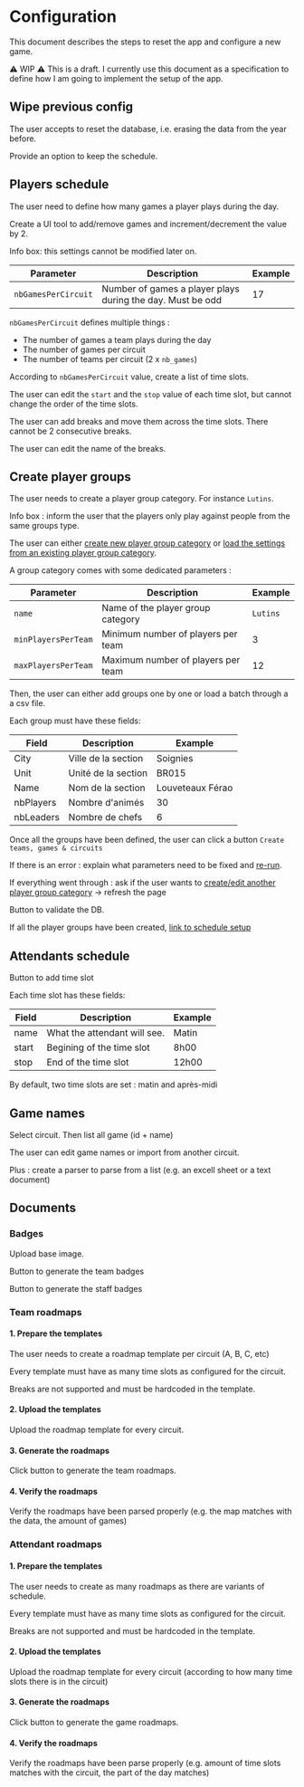 # Configuration

This document describes the steps to reset the app and configure a new game.

⚠️ WIP ⚠️ This is a draft. I currently use this document as a specification to define how I am going to implement the setup of the app.

## Wipe previous config

The user accepts to reset the database, i.e. erasing the data from the year before.

Provide an option to keep the schedule.

## Players schedule

The user need to define how many games a player plays during the day.

Create a UI tool to add/remove games and increment/decrement the value by 2.

Info box: this settings cannot be modified later on.

| Parameter           | Description                                                | Example |
| ------------------- | ---------------------------------------------------------- | ------- |
| `nbGamesPerCircuit` | Number of games a player plays during the day. Must be odd | 17      |

`nbGamesPerCircuit` defines multiple things :

- The number of games a team plays during the day
- The number of games per circuit
- The number of teams per circuit (2 x `nb_games`)

According to `nbGamesPerCircuit` value, create a list of time slots.

The user can edit the `start` and the `stop` value of each time slot, but cannot change the order of the time slots.

The user can add breaks and move them across the time slots. There cannot be 2 consecutive breaks.

The user can edit the name of the breaks.

## Create player groups

The user needs to create a player group category. For instance `Lutins`.

Info box : inform the user that the players only play against people from the same groups type.

The user can either <u>create new player group category</u> or <u>load the settings from an existing player group category</u>.

A group category comes with some dedicated parameters :

| Parameter           | Description                        | Example  |
| ------------------- | ---------------------------------- | -------- |
| `name`              | Name of the player group category  | `Lutins` |
| `minPlayersPerTeam` | Minimum number of players per team | 3        |
| `maxPlayersPerTeam` | Maximum number of players per team | 12       |

Then, the user can either add groups one by one or load a batch through a a csv file.

Each group must have these fields:

| Field     | Description         | Example          |
| --------- | ------------------- | ---------------- |
| City      | Ville de la section | Soignies         |
| Unit      | Unité de la section | BR015            |
| Name      | Nom de la section   | Louveteaux Férao |
| nbPlayers | Nombre d'animés     | 30               |
| nbLeaders | Nombre de chefs     | 6                |

Once all the groups have been defined, the user can click a button `Create teams, games & circuits`

If there is an error : explain what parameters need to be fixed and <u>re-run</u>.

If everything went through : ask if the user wants to <u>create/edit another player group category</u> -> refresh the page

Button to validate the DB.

If all the player groups have been created, <u>link to schedule setup</u>

## Attendants schedule

Button to add time slot

Each time slot has these fields:

| Field | Description                  | Example |
| ----- | ---------------------------- | ------- |
| name  | What the attendant will see. | Matin   |
| start | Begining of the time slot    | 8h00    |
| stop  | End of the time slot         | 12h00   |

By default, two time slots are set : matin and après-midi

## Game names

Select circuit. Then list all game (id + name)

The user can edit game names or import from another circuit.

Plus : create a parser to parse from a list (e.g. an excell sheet or a text document)

## Documents

### Badges

Upload base image.

Button to generate the team badges

Button to generate the staff badges

### Team roadmaps

#### 1. Prepare the templates

The user needs to create a roadmap template per circuit (A, B, C, etc)

Every template must have as many time slots as configured for the circuit.

Breaks are not supported and must be hardcoded in the template.

#### 2. Upload the templates

Upload the roadmap template for every circuit.

#### 3. Generate the roadmaps

Click button to generate the team roadmaps.

#### 4. Verify the roadmaps

Verify the roadmaps have been parsed properly (e.g. the map matches with the data, the amount of games)

### Attendant roadmaps

#### 1. Prepare the templates

The user needs to create as many roadmaps as there are variants of schedule.

Every template must have as many time slots as configured for the circuit.

Breaks are not supported and must be hardcoded in the template.

#### 2. Upload the templates

Upload the roadmap template for every circuit (according to how many time slots there is in the circuit)

#### 3. Generate the roadmaps

Click button to generate the game roadmaps.

#### 4. Verify the roadmaps

Verify the roadmaps have been parse properly (e.g. amount of time slots matches with the circuit, the part of the day matches)

